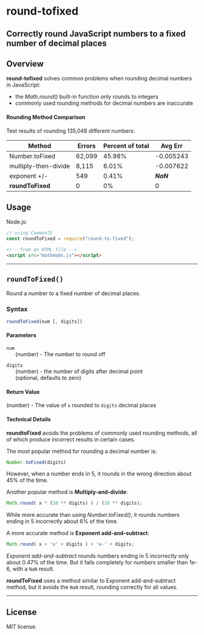 # round-tofixed

Correctly round JavaScript numbers to a fixed number of decimal places
---
## Overview
**round-tofixed** solves common problems when rounding decimal numbers in JavaScript:
- the *Math.round()* built-in function only rounds to integers
- commonly used rounding methods for decimal numbers are inaccurate

#### Rounding Method Comparison

Test results of rounding 135,048 different numbers:

Method                 | Errors | Percent of total  |   Avg Err
---------------------- | ------ | ----------------  | ----------
Number.toFixed         | 62,099 | 45.98%            | -0.005243
multiply-then-divide   |  8,115 | 6.01%             | -0.007622
exponent +/-           |   549  |  0.41%            |  ***NaN***
**roundToFixed**       |   0    |   0%              |   0

## Usage
Node.js:
````js
// using CommonJS
const roundToFixed = require("round-to-fixed");
````

````html
<!-- from an HTML file -->
<script src="mathmods.js"></script>
````
---
## `roundToFixed()`


Round a number to a fixed number of decimal places.

### Syntax

````js
roundToFixed(num [, digits])
````

#### Parameters
`num`<br>
&nbsp; &nbsp; &nbsp; (number) - The number to round off

`digits`<br>
 &nbsp; &nbsp; &nbsp; (number) - the number of digits after decimal point<br>
 &nbsp; &nbsp; &nbsp; (optional, defaults to zero)

#### Return Value
(number) - The value of `x` rounded to `digits` decimal places

#### Technical Details
**roundtoFixed** avoids the problems of commonly used rounding methods, all of which produce incorrect results in certain cases.

The most popular method for rounding a decimal number is:
 ````js
 Number.toFixed(digits)
````
However, when a number ends in 5, it rounds in the wrong direction about 45% of the time.

Another popular method is **Multiply-and-divide**:

````js
Math.round( x * (10 ** digits) ) / (10 ** digits);
````
While more accurate than using *Number.toFixed()*, it rounds numbers ending in 5 incorrectly about 6% of the time.
 
A more accurate method is **Exponent add-and-subtract**:

````js
Math.round( x + 'e' + digits ) + 'e-' + digits;
````
*Exponent add-and-subtract* rounds numbers ending in 5 incorrectly only about 0.47% of the time. But it fails completely for numbers smaller than 1e-6, with a `NaN` result.

**roundToFixed** uses a method similar to Exponent add-and-subtract method, but it avoids the `NaN` result, rounding correctly for all values.

---

## License

MIT license.
